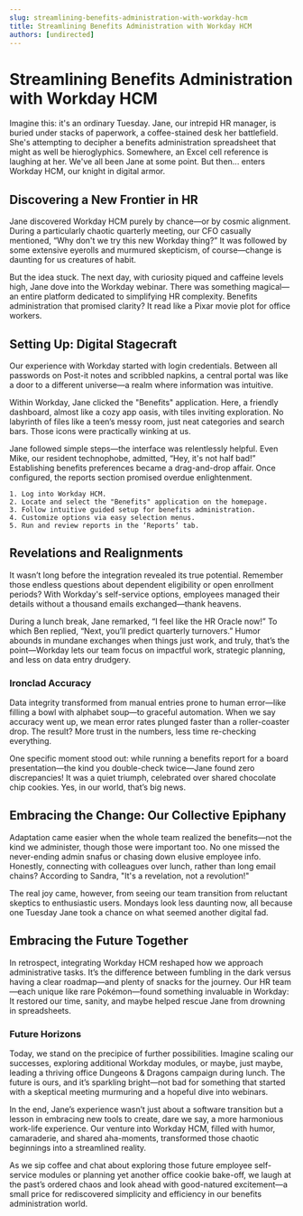 ```yaml
---
slug: streamlining-benefits-administration-with-workday-hcm
title: Streamlining Benefits Administration with Workday HCM
authors: [undirected]
---
```



# Streamlining Benefits Administration with Workday HCM

Imagine this: it's an ordinary Tuesday. Jane, our intrepid HR manager, is buried under stacks of paperwork, a coffee-stained desk her battlefield. She's attempting to decipher a benefits administration spreadsheet that might as well be hieroglyphics. Somewhere, an Excel cell reference is laughing at her. We've all been Jane at some point. But then... enters Workday HCM, our knight in digital armor.

## Discovering a New Frontier in HR

Jane discovered Workday HCM purely by chance—or by cosmic alignment. During a particularly chaotic quarterly meeting, our CFO casually mentioned, “Why don't we try this new Workday thing?” It was followed by some extensive eyerolls and murmured skepticism, of course—change is daunting for us creatures of habit.

But the idea stuck. The next day, with curiosity piqued and caffeine levels high, Jane dove into the Workday webinar. There was something magical—an entire platform dedicated to simplifying HR complexity. Benefits administration that promised clarity? It read like a Pixar movie plot for office workers.

## Setting Up: Digital Stagecraft

Our experience with Workday started with login credentials. Between all passwords on Post-it notes and scribbled napkins, a central portal was like a door to a different universe—a realm where information was intuitive. 

Within Workday, Jane clicked the "Benefits" application. Here, a friendly dashboard, almost like a cozy app oasis, with tiles inviting exploration. No labyrinth of files like a teen’s messy room, just neat categories and search bars. Those icons were practically winking at us.

Jane followed simple steps—the interface was relentlessly helpful. Even Mike, our resident technophobe, admitted, “Hey, it's not half bad!” Establishing benefits preferences became a drag-and-drop affair. Once configured, the reports section promised overdue enlightenment.

```plaintext
1. Log into Workday HCM.
2. Locate and select the "Benefits" application on the homepage.
3. Follow intuitive guided setup for benefits administration.
4. Customize options via easy selection menus.
5. Run and review reports in the ‘Reports’ tab.
```

## Revelations and Realignments

It wasn’t long before the integration revealed its true potential. Remember those endless questions about dependent eligibility or open enrollment periods? With Workday's self-service options, employees managed their details without a thousand emails exchanged—thank heavens.

During a lunch break, Jane remarked, “I feel like the HR Oracle now!” To which Ben replied, “Next, you’ll predict quarterly turnovers.” Humor abounds in mundane exchanges when things just work, and truly, that’s the point—Workday lets our team focus on impactful work, strategic planning, and less on data entry drudgery.

### Ironclad Accuracy

Data integrity transformed from manual entries prone to human error—like filling a bowl with alphabet soup—to graceful automation. When we say accuracy went up, we mean error rates plunged faster than a roller-coaster drop. The result? More trust in the numbers, less time re-checking everything.

One specific moment stood out: while running a benefits report for a board presentation—the kind you double-check twice—Jane found zero discrepancies! It was a quiet triumph, celebrated over shared chocolate chip cookies. Yes, in our world, that’s big news.

## Embracing the Change: Our Collective Epiphany

Adaptation came easier when the whole team realized the benefits—not the kind we administer, though those were important too. No one missed the never-ending admin snafus or chasing down elusive employee info. Honestly, connecting with colleagues over lunch, rather than long email chains? According to Sandra, "It's a revelation, not a revolution!"

The real joy came, however, from seeing our team transition from reluctant skeptics to enthusiastic users. Mondays look less daunting now, all because one Tuesday Jane took a chance on what seemed another digital fad.

## Embracing the Future Together

In retrospect, integrating Workday HCM reshaped how we approach administrative tasks. It’s the difference between fumbling in the dark versus having a clear roadmap—and plenty of snacks for the journey. Our HR team—each unique like rare Pokémon—found something invaluable in Workday: It restored our time, sanity, and maybe helped rescue Jane from drowning in spreadsheets.

### Future Horizons

Today, we stand on the precipice of further possibilities. Imagine scaling our successes, exploring additional Workday modules, or maybe, just maybe, leading a thriving office Dungeons & Dragons campaign during lunch. The future is ours, and it’s sparkling bright—not bad for something that started with a skeptical meeting murmuring and a hopeful dive into webinars.

In the end, Jane’s experience wasn’t just about a software transition but a lesson in embracing new tools to create, dare we say, a more harmonious work-life experience. Our venture into Workday HCM, filled with humor, camaraderie, and shared aha-moments, transformed those chaotic beginnings into a streamlined reality.

As we sip coffee and chat about exploring those future employee self-service modules or planning yet another office cookie bake-off, we laugh at the past’s ordered chaos and look ahead with good-natured excitement—a small price for rediscovered simplicity and efficiency in our benefits administration world.
